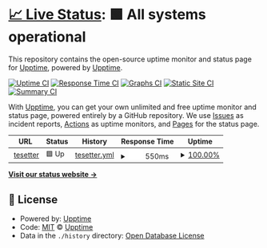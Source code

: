 # [📈 Live Status](https://demo.upptime.js.org): <!--live status--> **🟩 All systems operational**

This repository contains the open-source uptime monitor and status page for [Upptime](https://upptime.js.org), powered by [Upptime](https://github.com/upptime/upptime).

[![Uptime CI](https://github.com/upptime/upptime/workflows/Uptime%20CI/badge.svg)](https://github.com/upptime/upptime/actions?query=workflow%3A%22Uptime+CI%22)
[![Response Time CI](https://github.com/upptime/upptime/workflows/Response%20Time%20CI/badge.svg)](https://github.com/upptime/upptime/actions?query=workflow%3A%22Response+Time+CI%22)
[![Graphs CI](https://github.com/upptime/upptime/workflows/Graphs%20CI/badge.svg)](https://github.com/upptime/upptime/actions?query=workflow%3A%22Graphs+CI%22)
[![Static Site CI](https://github.com/upptime/upptime/workflows/Static%20Site%20CI/badge.svg)](https://github.com/upptime/upptime/actions?query=workflow%3A%22Static+Site+CI%22)
[![Summary CI](https://github.com/upptime/upptime/workflows/Summary%20CI/badge.svg)](https://github.com/upptime/upptime/actions?query=workflow%3A%22Summary+CI%22)

With [Upptime](https://upptime.js.org), you can get your own unlimited and free uptime monitor and status page, powered entirely by a GitHub repository. We use [Issues](https://github.com/upptime/upptime/issues) as incident reports, [Actions](https://github.com/upptime/upptime/actions) as uptime monitors, and [Pages](https://demo.upptime.js.org) for the status page.

<!--start: status pages-->
<!-- This summary is generated by Upptime (https://github.com/upptime/upptime) -->
<!-- Do not edit this manually, your changes will be overwritten -->
<!-- prettier-ignore -->
| URL | Status | History | Response Time | Uptime |
| --- | ------ | ------- | ------------- | ------ |
| <img alt="" src="https://icons.duckduckgo.com/ip3/teset-min.farhansamil.repl.co.ico" height="13"> [tesetter](https://teset-min.farhansamil.repl.co) | 🟩 Up | [tesetter.yml](https://github.com/Thunderoar/upper2/commits/HEAD/history/tesetter.yml) | <details><summary><img alt="Response time graph" src="./graphs/tesetter/response-time-week.png" height="20"> 550ms</summary><br><a href="https://demo.upptime.js.org/history/tesetter"><img alt="Response time 550" src="https://img.shields.io/endpoint?url=https%3A%2F%2Fraw.githubusercontent.com%2FThunderoar%2Fupper2%2FHEAD%2Fapi%2Ftesetter%2Fresponse-time.json"></a><br><a href="https://demo.upptime.js.org/history/tesetter"><img alt="24-hour response time 550" src="https://img.shields.io/endpoint?url=https%3A%2F%2Fraw.githubusercontent.com%2FThunderoar%2Fupper2%2FHEAD%2Fapi%2Ftesetter%2Fresponse-time-day.json"></a><br><a href="https://demo.upptime.js.org/history/tesetter"><img alt="7-day response time 550" src="https://img.shields.io/endpoint?url=https%3A%2F%2Fraw.githubusercontent.com%2FThunderoar%2Fupper2%2FHEAD%2Fapi%2Ftesetter%2Fresponse-time-week.json"></a><br><a href="https://demo.upptime.js.org/history/tesetter"><img alt="30-day response time 550" src="https://img.shields.io/endpoint?url=https%3A%2F%2Fraw.githubusercontent.com%2FThunderoar%2Fupper2%2FHEAD%2Fapi%2Ftesetter%2Fresponse-time-month.json"></a><br><a href="https://demo.upptime.js.org/history/tesetter"><img alt="1-year response time 550" src="https://img.shields.io/endpoint?url=https%3A%2F%2Fraw.githubusercontent.com%2FThunderoar%2Fupper2%2FHEAD%2Fapi%2Ftesetter%2Fresponse-time-year.json"></a></details> | <details><summary><a href="https://demo.upptime.js.org/history/tesetter">100.00%</a></summary><a href="https://demo.upptime.js.org/history/tesetter"><img alt="All-time uptime 100.00%" src="https://img.shields.io/endpoint?url=https%3A%2F%2Fraw.githubusercontent.com%2FThunderoar%2Fupper2%2FHEAD%2Fapi%2Ftesetter%2Fuptime.json"></a><br><a href="https://demo.upptime.js.org/history/tesetter"><img alt="24-hour uptime 100.00%" src="https://img.shields.io/endpoint?url=https%3A%2F%2Fraw.githubusercontent.com%2FThunderoar%2Fupper2%2FHEAD%2Fapi%2Ftesetter%2Fuptime-day.json"></a><br><a href="https://demo.upptime.js.org/history/tesetter"><img alt="7-day uptime 100.00%" src="https://img.shields.io/endpoint?url=https%3A%2F%2Fraw.githubusercontent.com%2FThunderoar%2Fupper2%2FHEAD%2Fapi%2Ftesetter%2Fuptime-week.json"></a><br><a href="https://demo.upptime.js.org/history/tesetter"><img alt="30-day uptime 100.00%" src="https://img.shields.io/endpoint?url=https%3A%2F%2Fraw.githubusercontent.com%2FThunderoar%2Fupper2%2FHEAD%2Fapi%2Ftesetter%2Fuptime-month.json"></a><br><a href="https://demo.upptime.js.org/history/tesetter"><img alt="1-year uptime 100.00%" src="https://img.shields.io/endpoint?url=https%3A%2F%2Fraw.githubusercontent.com%2FThunderoar%2Fupper2%2FHEAD%2Fapi%2Ftesetter%2Fuptime-year.json"></a></details>

<!--end: status pages-->

[**Visit our status website →**](https://demo.upptime.js.org)

## 📄 License

- Powered by: [Upptime](https://github.com/upptime/upptime)
- Code: [MIT](./LICENSE) © [Upptime](https://upptime.js.org)
- Data in the `./history` directory: [Open Database License](https://opendatacommons.org/licenses/odbl/1-0/)

